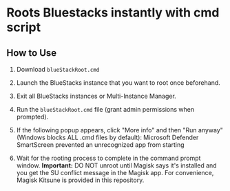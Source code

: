 # Roots Bluestacks instantly with cmd script


## How to Use

1. Download `blueStackRoot.cmd`

2. Launch the BlueStacks instance that you want to root once beforehand.

3. Exit all BlueStacks instances or Multi-Instance Manager.

4. Run the `blueStackRoot.cmd` file (grant admin permissions when prompted).

5. If the following popup appears, click "More info" and then "Run anyway" (Windows blocks ALL .cmd files by default):
Microsoft Defender SmartScreen prevented an unrecognized app from starting


6. Wait for the rooting process to complete in the command prompt window.
**Important:** DO NOT unroot until Magisk says it's installed and you get the SU conflict message in the Magisk app.
For convenience, Magisk Kitsune is provided in this repository.

   
